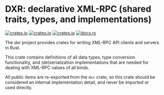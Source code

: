 # DXR: declarative XML-RPC (shared traits, types, and implementations)

[![crates.io](https://img.shields.io/crates/v/dxr_shared.svg)](https://crates.io/crates/dxr_shared/)
[![crates.io](https://img.shields.io/crates/d/dxr_shared.svg)](https://crates.io/crates/dxr_shared/)
[![crates.io](https://img.shields.io/crates/l/dxr_shared.svg)](https://crates.io/crates/dxr_shared/)
[![docs.rs](https://docs.rs/dxr_shared/badge.svg)](https://docs.rs/dxr_shared/)

The dxr project provides crates for writing XML-RPC API clients and servers in Rust.

This crate contains definitions of all data types, type conversion functionality, and
(de)serialization implementations that are needed for dealing with XML-RPC values of
all kinds.

All public items are re-exported from the `dxr` crate, so this crate should be considered
an internal implementation detail, and never be imported or used directly.
